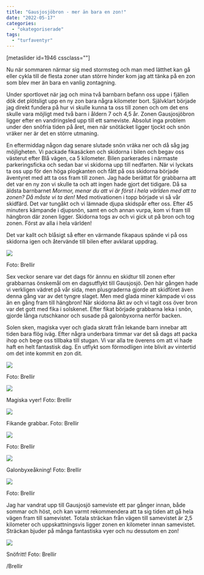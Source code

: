 ```yaml
---
title: "Gausjosjöbron - mer än bara en zon!"
date: "2022-05-17"
categories: 
  - "okategoriserade"
tags: 
  - "turfaventyr"
---
```


\[metaslider id=1946 cssclass=""\]

Nu när sommaren närmar sig med stormsteg och man med lätthet kan gå eller cykla till de flesta zoner utan större hinder kom jag att tänka på en zon som blev mer än bara en vanlig zontagning.

Under sportlovet när jag och mina två barnbarn befann oss uppe i fjällen dök det plötsligt upp en ny zon bara några kilometer bort. Självklart började jag direkt fundera på hur vi skulle kunna ta oss till zonen och om det ens skulle vara möjligt med två barn i åldern 7 och 4,5 år. Zonen Gausjosjöbron ligger efter en vandringsled upp till ett sameviste. Absolut inga problem under den snöfria tiden på året, men när snötäcket ligger tjockt och snön vräker ner är det en större utmaning.

En eftermiddag någon dag senare slutade snön vräka ner och då såg jag möjligheten. Vi packade fikasäcken och skidorna i bilen och begav oss västerut efter Blå vägen, ca 5 kilometer. Bilen parkerades i närmaste parkeringsficka och sedan bar vi skidorna upp till nedfarten. När vi lyckats ta oss upp för den höga plogkanten och fått på oss skidorna började äventyret med att ta oss fram till zonen. Jag hade berättat för grabbarna att det var en ny zon vi skulle ta och att ingen hade gjort det tidigare. Då sa äldsta barnbarnet _Mormor, menar du att vi är först i hela världen med att ta zonen? Då måste vi ta den!_ Med motivationen i topp började vi så vår skidfärd. Det var tungåkt och vi lämnade djupa skidspår efter oss. Efter 45 minuters kämpande i djupsnön, samt en och annan vurpa, kom vi fram till hängbron där zonen ligger. Skidorna togs av och vi gick ut på bron och tog zonen. Först av alla i hela världen!

Det var kallt och blåsigt så efter en värmande fikapaus spände vi på oss skidorna igen och återvände till bilen efter avklarat uppdrag.

![](http://www.turfvasterbotten.se/wp-content/uploads/2022/05/gausjosjobron-1.jpg?w=1024)

Foto: Brellir

Sex veckor senare var det dags för ännnu en skidtur till zonen efter grabbarnas önskemål om en dagsutflykt till Gausjosjö. Den här gången hade vi verkligen vädret på vår sida, men plusgraderna gjorde att skidföret även denna gång var av det tyngre slaget. Men med glada miner kämpade vi oss än en gång fram till hängbron! När skidorna åkt av och vi tagit oss över bron var det gott med fika i solskenet. Efter fikat började grabbarna leka i snön, gjorde långa rutschkanor och susade på galonbyxorna nerför backen.

Solen sken, magiska vyer och glada skratt från lekande barn innebar att tiden bara flög iväg. Efter några underbara timmar var det så dags att packa ihop och bege oss tillbaka till stugan. Vi var alla tre överens om att vi hade haft en helt fantastisk dag. En utflykt som förmodligen inte blivit av vintertid om det inte kommit en zon dit.

![](http://www.turfvasterbotten.se/wp-content/uploads/2022/05/gausjosjobron-2.jpg?w=576)

Foto: Brellir

![](http://www.turfvasterbotten.se/wp-content/uploads/2022/05/gausjosjobron-3.jpg?w=768)

Magiska vyer! Foto: Brellir

![](http://www.turfvasterbotten.se/wp-content/uploads/2022/05/gausjosjobron-4-1.jpg?w=576)

Fikande grabbar. Foto: Brellir

![](http://www.turfvasterbotten.se/wp-content/uploads/2022/05/gausjosjobron-5.jpg?w=576)

Foto: Brellir

![](http://www.turfvasterbotten.se/wp-content/uploads/2022/05/gausjosjobron-6-1.jpg?w=576)

Galonbyxeåkning! Foto: Brellir

![](http://www.turfvasterbotten.se/wp-content/uploads/2022/05/gausjosjobron-7.jpg?w=576)

Foto: Brellir

Jag har vandrat upp till Gausjosjö sameviste ett par gånger innan, både sommar och höst, och kan varmt rekommendera att ta sig tiden att gå hela vägen fram till samevistet. Totala sträckan från vägen till samevistet är 2,5 kilometer och uppskattningsvis ligger zonen en kilometer innan samevistet. Sträckan bjuder på många fantastiska vyer och nu dessutom en zon!

![](http://www.turfvasterbotten.se/wp-content/uploads/2022/05/gausjosjobron-8.jpg?w=755)

Snöfritt! Foto: Brellir

/Brellir
